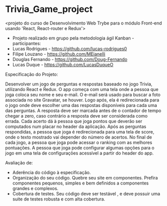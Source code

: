 # Trivia_Game_project

<projeto do curso de Desenvolvimento Web Trybe para o módulo Front-end usando 'React, React-router e Redux'>

- Projeto realizado em grupo pela metodologia ágil Kanban -
participantes:
- Lucas Rodrigues - https://github.com/lucas-rodrigues0
- Filipe Louzano - https://github.com/MEianelli
- Douglas Fernando - https://github.com/Doug-Fernando
- Lucas Duque - https://github.com/LucasDuqueO

Especificação do Projeto:

Desenvolver um jogo de perguntas e respostas baseado no jogo Trivia, utilizando React e Redux.
O app começa com uma tela onde a pessoa que joga coloca seu nome e seu e-mail. O e-mail será usado para buscar a foto associada no site Gravatar, se houver.
Logo após, ela é redirecionada para o jogo onde deve escolher uma das respostas disponíveis para cada uma das perguntas. A resposta deve ser marcada antes de o contador de tempo chegar a zero, caso contrário a resposta deve ser considerada como errada.
Cada acerto dá à pessoa que joga pontos que deverão ser computados num placar no header da aplicação. Após as perguntas respondidas, a pessoa que joga é redirecionada para uma tela de score, onde o texto mostrado vai depender do número de acertos. No final de cada jogo, a pessoa que joga pode acessar o ranking com as melhores pontuações.
A pessoa que joga pode configurar algumas opções para o jogo em uma tela de configurações acessível a partir do header do app.

Avaliação de:

- Aderência do código à especificação.
- Organização do seu código. Quebre seu site em componentes. Prefira componentes pequenos, simples e bem definidos a componentes grandes e complexos.
- Cobertura de testes. Seu código deve ser testável , e deve possuir uma suite de testes robusta e com alta cobertura.
